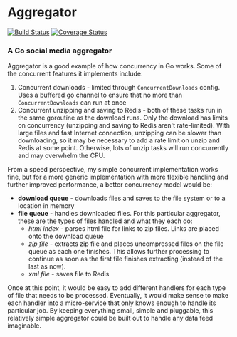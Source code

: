 # Aggregator
[![Build Status](https://travis-ci.org/Devtorial/aggregator.svg?branch=master)](https://travis-ci.org/Devtorial/aggregator) [![Coverage Status](https://coveralls.io/repos/github/Devtorial/aggregator/badge.svg?branch=master)](https://coveralls.io/github/Devtorial/aggregator?branch=master)

### A Go social media aggregator

Aggregator is a good example of how concurrency in Go works. Some of the concurrent features it implements include:

1. Concurrent downloads - limited through `ConcurrentDownloads` config. Uses a buffered go channel to ensure that no more than `ConcurrentDownloads` can run at once
2. Concurrent unzipping and saving to Redis - both of these tasks run in the same goroutine as the download runs. Only the download has limits on concurrency (unzipping and saving to Redis aren't rate-limited). With large files and fast Internet connection, unzipping can be slower than downloading, so it may be necessary to add a rate limit on unzip and Redis at some point. Otherwise, lots of unzip tasks will run concurrently and may overwhelm the CPU.

From a speed perspective, my simple concurrent implementation works fine, but for a more generic implementation with more flexible handling and further improved performance, a better concurrency model would be:

 - **download queue** - downloads files and saves to the file system or to a location in memory
 - **file queue** - handles downloaded files. For this particular aggregator, these are the types of files handled and what they each do:
	 - *html index* - parses html file for links to zip files. Links are placed onto the download queue
	 - *zip file* - extracts zip file and places uncompressed files on the file queue as each one finishes. This allows further processing to continue as soon as the first file finishes extracting (instead of the last as now).
	 - *xml file* - saves file to Redis

Once at this point, it would be easy to add different handlers for each type of file that needs to be processed. Eventually, it would make sense to make each handler into a micro-service that only knows enough to handle its particular job. By keeping everything small, simple and pluggable, this relatively simple aggregator could be built out to handle any data feed imaginable.



